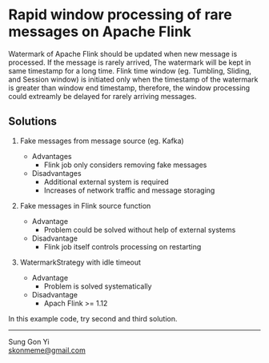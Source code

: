 # Rapid window processing of rare messages on Apache Flink

Watermark of Apache Flink should be updated when new message is processed. If the message is rarely arrived, The watermark will be kept in same timestamp for a long time.
Flink time window (eg. Tumbling, Sliding, and Session window) is initiated only when the timestamp of the watermark is greater than window end timestamp, therefore, the window processing could extreamly be delayed for rarely arriving messages.

## Solutions

1. Fake messages from message source (eg. Kafka)
    * Advantages
        * Flink job only considers removing fake messages
    * Disadvantages
        * Additional external system is required
        * Increases of network traffic and message storaging

2. Fake messages in Flink source function
    * Advantage
        * Problem could be solved without help of external systems
    * Disadvantage
        * Flink job itself controls processing on restarting

3. WatermarkStrategy with idle timeout
    * Advantage
       * Problem is solved systematically
    * Disadvantage
       * Apach Flink >= 1.12

In this example code, try second and third solution.

---

Sung Gon Yi  
<skonmeme@gmail.com>

